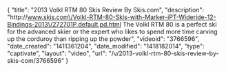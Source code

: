 {
    "title": "2013 Volkl RTM 80 Skis Review By Skis.com",
    "description": "http:\/\/www.skis.com\/Volkl-RTM-80-Skis-with-Marker-iPT-Wideride-12-Bindings-2013\/272701P,default,pd.html  The Volkl RTM 80 is a perfect ski for the advanced skier or the expert who likes to spend more time carving up the corduroy than ripping up the powder",
    "videoid": "3766596",
    "date_created": "1411361204",
    "date_modified": "1418182014",
    "type": "captivate",
    "layout": "video",
    "url": "\/v\/2013-volkl-rtm-80-skis-review-by-skis-com\/3766596"
}